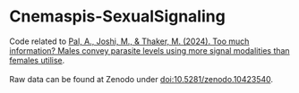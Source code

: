 # Cnemaspis-SexualSignaling
Code related to [Pal, A., Joshi, M., & Thaker, M. (2024). Too much information? Males convey parasite levels using more signal modalities than females utilise](https://doi.org/10.1242/jeb.246217). </br></br>
Raw data can be found at Zenodo under [doi:10.5281/zenodo.10423540](https://doi.org/10.5281/zenodo.10423540).
